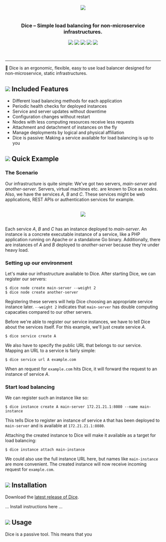 <p align="center">
<br>
<br>
<img src="https://sternentstehung.de/dice-colored-100.png">
<br>
<br>
</p>

<h3 align="center">Dice &ndash; Simple load balancing for non-microservice infrastructures.</h3>

<p align="center">
<img src="https://circleci.com/gh/dominikbraun/foodunit.svg?style=shield">
<img src="https://goreportcard.com/badge/github.com/dominikbraun/foodunit">
<img src="https://www.codefactor.io/repository/github/dominikbraun/dice/badge?s=0f13518b90c29be6bc3ec4ff537581a2e5c51c6a" />
<img src="https://img.shields.io/github/v/release/dominikbraun/foodunit?sort=semver">
<img src="https://img.shields.io/badge/license-Apache--2.0-brightgreen">
<br>
<br>
<br>
</p>

---

:game_die: Dice is an ergonomic, flexible, easy to use load balancer designed for non-microservice, static infrastructures.

## <img src="https://sternentstehung.de/dice-dot.png"> Included Features


* Different load balancing methods for each application
* Periodic health checks for deployed instances
* Service and server updates without downtime
* Configuration changes without restart
* Nodes with less computing resources receive less requests
* Attachment and detachment of instances on the fly
* Manage deployments by logical and physical affiliation
* Dice is passive: Making a service available for load balancing is up to you

## <img src="https://sternentstehung.de/dice-dot.png"> Quick Example

### The Scenario

Our infrastructure is quite simple: We've got two servers, _main-server_ and _another-server_. Servers, virtual machines etc. are known to Dice as _nodes_. Also, we have the services _A_, _B_ and _C_. These services might be web applications, REST APIs or authentication services for example.

<p align="center">
<br>
<img src="https://sternentstehung.de/dice-example-scenario.png">
<br>
<br>
</p>

Each service _A_, _B_ and _C_ has an instance deployed to _main-server_. An instance is a concrete executable instance of a service, like a PHP application running on Apache or a standalone Go binary. Additionally, there are instances of _A_ and _B_ deployed to _another-server_ because they're under heavy load.

### Setting up our environment

Let's make our infrastructure available to Dice. After starting Dice, we can register our servers:

````shell script
$ dice node create main-server --weight 2
$ dice node create another-server
````

Registering these servers will help Dice choosing an appropriate service instance later. `--weight 2` indicates that `main-server` has double computing capacaties compared to our other servers.

Before we're able to register our service instances, we have to tell Dice about the services itself. For this example, we'll just create service _A_.

````shell script
$ dice service create A
````

We also have to specify the public URL that belongs to our service. Mapping an URL to a service is fairly simple:

````shell script
$ dice service url A example.com
````

When an request for `example.com` hits Dice, it will forward the request to an instance of service _A_.

### Start load balancing

We can register such an instance like so:

````shell script
$ dice instance create A main-server 172.21.21.1:8080 --name main-instance
````

This tells Dice to register an instance of service `A` that has been deployed to `main-server` and is available at `172.21.21.1:8080`.

Attaching the created instance to Dice will make it available as a target for load balancing:

````shell script
$ dice instance attach main-instance
````

We could also use the full instance URL here, but names like `main-instance` are more convenient. The created instance will now receive incoming request for `example.com`.

## <img src="https://sternentstehung.de/dice-dot.png"> Installation

Download the [latest release of Dice](https://github.com/dominikbraun/dice/releases).

... Install instructions here ...

## <img src="https://sternentstehung.de/dice-dot.png"> Usage

Dice is a passive tool. This means that you 
